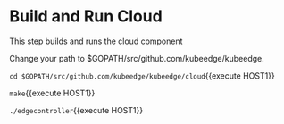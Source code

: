 # Build and Run Cloud 

This step builds and runs the cloud component

Change your path to $GOPATH/src/github.com/kubeedge/kubeedge.

`cd $GOPATH/src/github.com/kubeedge/kubeedge/cloud`{{execute HOST1}}

`make`{{execute HOST1}}

`./edgecontroller`{{execute HOST1}}